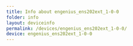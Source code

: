 ```yaml
---
title: Info about engenius_ens202ext_1-0-0
folder: info
layout: deviceinfo
permalink: /devices/engenius_ens202ext_1-0-0/
device: engenius_ens202ext_1-0-0
---
```


